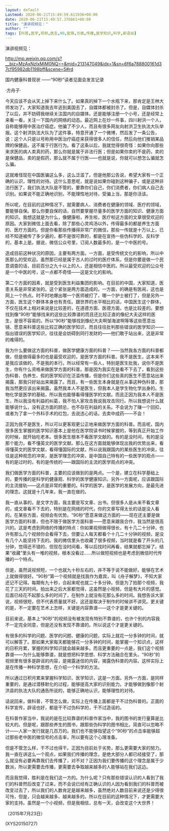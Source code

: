 ```yaml
---
layout: default
Lastmod: 2020-06-21T15:49:59.611936+00:00
date: 2020-06-21T15:49:57.376861+00:00
title: "演讲视频见："
author: ""
tags: [科普,医学,视频,医生,90,能够,方面,传播,医学知识,科学,新语丝]
---
```


演讲视频见：

http://mp.weixin.qq.com/s?__biz=MzAxNzIxMjM0NQ==&mid=213147049&idx=1&sn=6f6a788800161d37cf95982db1198bff&scene=5#rd

国内健康科普现状                 ——“90秒”读者见面会发言记录

·方舟子·

今天应该不会从天上掉下来什么了。如果真的掉下一个水瓶下来，那肯定是王林大师发功了。大家知道我去年逃到美国去了，自媒体都被封杀了。但是，自媒体封杀了以后，并不妨碍我继续关注国内的自媒体。还是能够注册一个小号，还是经常上来看一看，关注一下国内的网络的动态。最近网上在炒一件事，四川射洪一个人，自称能够用中医治疗癌症。他骗了不少人，而且有很多网友向射洪卫生执法大队举报。这个射洪执法大队为了这件事，特意开通了一个微博，然后发了一条公告，说：这个人只是以号称用中医治疗癌症来获得很多人的信任，然后向他们推销某品牌的保健品，这不属于行医行为。看了这条以后，我就觉得很奇怪：如果你向那些来求医的病人卖真的药，那么你就是属于非法行医；但是如果你卖的不是药，卖的是保健品，卖的是假药，那么就不属于行医——也就是说，你就可以想怎么骗就怎么骗。

这就难怪现在中国医骗这么多，这么泛滥了。但是他那公告说，希望大家有一个正确的认识，理性的对待。这什么意思呢，就是说如果你碰到这种骗子，或是这种非法行医了，我们执法大队是不管的，要靠你们自己，你们消费者，你们病人自己去识别。如果说不能正确地识别，不能理性地对待，受骗上当，那是你活该。

所以呢，在目前的这种情况下，就需要病人、消费者在健康的领域、医疗的领域，要能够自保。那么你要自保的话，自然要掌握尽量多的医学方面的知识、健康方面的知识。我想这就是为什么，像健康啦，养生啦，医疗啦这方面的文章很受欢迎的原因。大家到微信上面去看，除了那些心灵鸡汤以外，传得最多的都是养生方面的、医疗方面的。但是你看那些传播得非常广的微信，那些一传就是十万以上，已经不知道被传了多少遍的，都不是很可靠的，都是在宣扬一些伪科学的、反科学的，基本上是。据说，微信公众号里，订阅人数最多的，是一个中医的号。

造成目前这种状况的原因，主要有两方面。一方面，是受传统文化的影响，所以中医那么的受欢迎。虽然那已经是属于古人的过时的医疗体系，但是你要是做一个民意调查的话，目前百分之九十以上的人，还是相信中医的。所以最受欢迎的公众号是一个中医的号，这一点都不奇怪——这是文化的影响。

第二个方面的因素，就是受到医生利益集团的影响。在目前的中国，大家知道，医患关系是非常紧张的。这个紧张是两方面造成的。一方面，的确是有医闹，这也是网上一个热点。时不时地爆出哪一个医师被打了，哪一个护士被打了，但是另外一方面，医生这个群体本身也有责任。跟世界的水平相比的话，中国医生这个群体，不仅在技术上相对来说是比较差的，在道德方面、医德方面，也是比较差的。要想找到像“90秒”能够找来的这些比较靠谱的而且还比较正直的像纪大夫这样的医生，是很不容易的。所以“90秒”能够找到像纪大夫啊邹海波啊等等这些愿意出镜、愿意来科普这些比较正确的医学知识，而且往往批判那些错误的医学知识——指出错误的医学知识，往往是会妨碍到同行发财的——他们敢于站出来，这是非常的难得的。

我为什么要做这方面的科普，做医学健康方面的科普？——当然我各方面的科普都做，但是做得最多的也是最受欢迎的，是医学方面的科普。我不是医生，这本来不是我应该做的，不是我的本行。所以经常有一些人，特别是医生批我，说你不是医生，你有什么资格来做医学方面的科普。那是因为我实在是看不下去了，看到这些伪科普、伪养生、假的医学知识在泛滥传播，但是你们这些真的医生不愿意站出来揭露，那我只好站出来揭露了。而且，有一些医生本身就是在从事这种伪科普，那我当然更应该出来揭露。虽然我本人不是医生，但我本人是学生物化学出身的。生物化学是医学的基础，所以我也能够看得懂医学的文献。而且正因为我本人不是医生，所以我没有利益的纠葛，我不怕人家攻击我说我攻击同行。所以我想说什么就能够说什么，没有这方面的顾忌，也不存在利益的关系。不会说为了赚一个回扣，或者为了拿一个外科手术的红包，去说违心的话，去卖中成药——不会！

正因为我不是医生，所以可以更客观更公正地来做医学方面的科普。而且呢，国内很多医生掌握的医学知识基本上是他在医学院读书时候掌握的，等到真正开始工作的时候，就开始吃老本。很多医生根本不看医学文献的。有的是没时间，有的是没那个能力，看不懂英文的医学文献。那么在这方面就能够体现出我的优势出来，看得懂英文的医学文献，看得懂国际的文献，所以说我跟国内的某些医生的冲突，往往是这种观念的冲突，是医学理念的冲突，是中国自己特有的一些医学的观点——有的是过时的，有的是传统的——跟国际的主流的医学观点的冲突。

我们做医学方面的科普，主要的应该做到的是两点。一个是，建立在科学基础上的，要传播的是科学的健康观、科学的医学健康知识。另外一方面呢，应该跟国际的主流接轨——这点是非常的重要的。科学的医学，是医学的发展方向，是最先进的理念。这就是十几年来，我一直在做的。

我一直从事的，是文字方面，我主要是写文章、出书。但很多人是从来不看文章的，或文章看不下去的，特别是在网络的时代，你的文章写得太长的话是没人看的。在某些方面，视频会有优势。“90秒”愿意来做这方面的——现在还主要是做医学方面的科普，但也不限于做医学方面科普——愿意来跟我合作，我当然是很高兴的。这是考虑到网络的传播的特点：你如果视频做得很长，有十几二十分钟，也许有那么几个视频你会看得下去，但要让人每天都看个十几二十分钟的视频，是没有几个人能坚持下去的。我的微信里头也收藏了很多视频，当时就是看了开头的几分钟，觉得还不错的，但现在没时间看，等以后找时间再看，结果就都忘掉了。结果“收藏”里头有一堆的视频，根本没看过……所以做短视频也是考虑到微信时代传播的一个特点。

但是，虽然说视频短，一个也就九十秒左右的，并不等于说不能做好。能够在艺术上就做得很好。“90秒”第一个视频就是找我作为嘉宾，叫《舟子解梦》，不知大家还记不记得。每期有九十秒，合起来呢也就二十多分钟。但是为了拍那个视频，我花了三天的时间。拍出来之后大家都觉得，这虽然是小视频，但是有大片的感觉。后面已经花不起那么多的时间了，在制作上就没有花那么多的时间。我想告诉大家说，视频很短，但不代表质量就不好。这还是取决于制作的时候讲不讲究。更关键的是，不一定要在艺术上怎样，关键是内容靠谱——这个才是更关键的。

目前来说，基本上“90秒”的视频没有被发现有特别不靠谱的，也许个别的内容我不一定完全同意，但是还没有发现不靠谱的。所以说这个才是更关键的。

有很多的科学的问题、医学的问题、健康的问题，实际上就花一分多钟的时间，就可以解答了。那如果大家每天都能够花一分多钟的时间，能掌握一个知识点，这样的日积月累，掌握的科学知识就会越来越多。而且更重要的一点是，我们这个视频靠谱——为什么能够靠谱，就是想把科学思想、科学方法融合在里头。“90秒”的视频里有很多是辟谣的内容，是揭露迷信的内容，揭露伪科普的内容。这样实际上是在传播一种科学思想，在介绍一个科学的方法。

所以通过日积月累来掌握科学知识、医学知识，这是一方面。另外一方面，是同样重要的，是通过潜移默化的过程，能够提高大家的识别能力。才能够做到像那个射洪县的执法大队的通告所说的，能够正确地认识，能够理性的对待。

话说回来，做科普，不管怎么做，实际上在传播上面都是干不过伪科普的。正面的科学宣传，辟谣也好，都是干不过伪科学的，干不过造谣的。

在科普作家当中，我说的是在比较靠谱的科普作家当中，我的图书的发行量算是比较大的。但是呢，跟那些养生的图书，跟那些伪科学的图书相比，简直可以忽略不计——人家一发行就是几百万的。我们也不能够指望这个“90秒”的点击率能够超过那些老中医的微信号的点击率，所以要有这个心理准备。

但是不管怎么样，干不过也得干。正因为目前处于劣势，那么更需要大家的努力。我一直在讲这么一个观点，如果我们传播的理念，是绝大部分人都已经接受了，那么就没有必要再靠我们去传播了，对不对？正因为我们要传播的这个理念是属于少数派，所以更需要去传播，更需要去争取越来越多的人能够站在我们这边。

而且我觉得，胜利是在我们这一方的。为什么呢？只有那些错误认识的人看到了我们的科普然后改变了过来，而不会说已经有正确认识的人因为看到我们的科普而被改变过去了，所以我们的人数肯定是越来越多，虽然绝对人数目前来说还是少得很可怜，但是，只会越来越多、越来越多的。所以在目前的这种情况下，才更需要大家的支持。虽然是一个小视频，但是我相信，总有一天，会改变这个大世界！

（2015年7月23日）

(XYS20150727)

